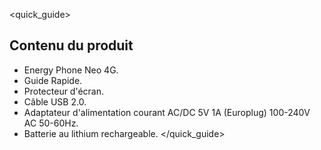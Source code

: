 <quick_guide>
##  Contenu du produit

* Energy Phone Neo 4G.
* Guide Rapide.
* Protecteur d'écran.
* Câble USB 2.0.
* Adaptateur d'alimentation courant AC/DC 5V 1A (Europlug) 100-240V AC 50-60Hz.
* Batterie au lithium rechargeable.
</quick_guide>

